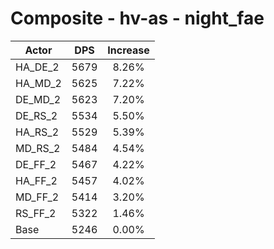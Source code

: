 # Composite - hv-as - night_fae
| Actor | DPS | Increase |
|---|:---:|:---:|
|HA_DE_2|5679|8.26%|
|HA_MD_2|5625|7.22%|
|DE_MD_2|5623|7.20%|
|DE_RS_2|5534|5.50%|
|HA_RS_2|5529|5.39%|
|MD_RS_2|5484|4.54%|
|DE_FF_2|5467|4.22%|
|HA_FF_2|5457|4.02%|
|MD_FF_2|5414|3.20%|
|RS_FF_2|5322|1.46%|
|Base|5246|0.00%|
